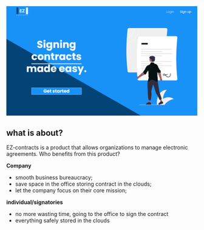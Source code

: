 ![This is an image](/app/assets/images/Readme/landingpage-ez.png)

## what is about?
<p> EZ-contracts is a product that allows organizations to manage electronic agreements.
Who benefits from this product?</p>

<strong> Company </strong>
<ul>
  <li>smooth business bureaucracy;</li>
  <li>save space in the office storing contract in the clouds;</li>
  <li>let the company focus on their core mission;</li>
</ul>
<strong> individual/signatories</strong>
<ul>
  <li>no more wasting time, going to the office to sign the contract</li>
  <li>everything safely stored in the clouds</li>
</ul>
